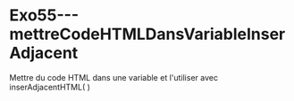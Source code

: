 # Exo55---mettreCodeHTMLDansVariableInserAdjacent
Mettre du code HTML dans une variable et l'utiliser avec inserAdjacentHTML( )

